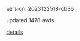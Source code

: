 version: 2023122518-cb36

updated 1478 avds

[details](https://github.com/0x74f917491bfa7ebfa379/ali_avd_db/blob/master/change_log/2023/12/25/18/cb36.txt)